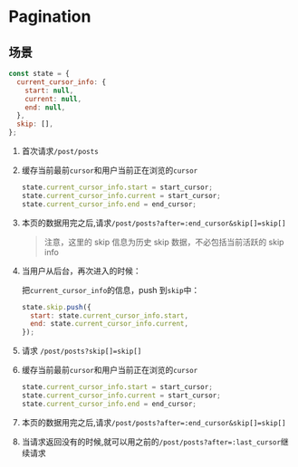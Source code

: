# Pagination

## 场景

```javascript
const state = {
  current_cursor_info: {
    start: null,
    current: null,
    end: null,
  },
  skip: [],
};
```

1. 首次请求`/post/posts`
2. 缓存当前最前`cursor`和用户当前正在浏览的`cursor`

   ```javascript
   state.current_cursor_info.start = start_cursor;
   state.current_cursor_info.current = start_cursor;
   state.current_cursor_info.end = end_cursor;
   ```

3. 本页的数据用完之后,请求`/post/posts?after=:end_cursor&skip[]=skip[]`

   > 注意，这里的 skip 信息为历史 skip 数据，不必包括当前活跃的 skip info

4. 当用户从后台，再次进入的时候：

   把`current_cursor_info`的信息，push 到`skip`中：

   ```javascript
   state.skip.push({
     start: state.current_cursor_info.start,
     end: state.current_cursor_info.current,
   });
   ```

5. 请求 `/post/posts?skip[]=skip[]`

6. 缓存当前最前`cursor`和用户当前正在浏览的`cursor`

   ```javascript
   state.current_cursor_info.start = start_cursor;
   state.current_cursor_info.current = start_cursor;
   state.current_cursor_info.end = end_cursor;
   ```

7. 本页的数据用完之后,请求`/post/posts?after=:end_cursor&skip[]=skip[]`
8. 当请求返回没有的时候,就可以用之前的`/post/posts?after=:last_cursor`继续请求
